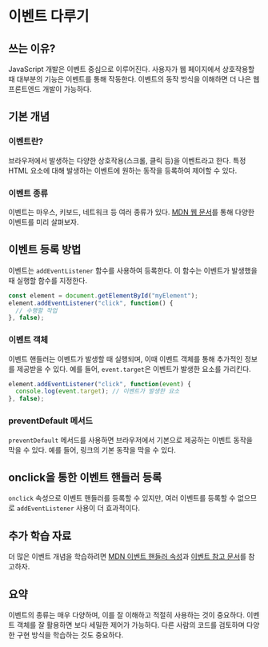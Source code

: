 
# 이벤트 다루기

## 쓰는 이유?

JavaScript 개발은 이벤트 중심으로 이루어진다. 사용자가 웹 페이지에서 상호작용할 때 대부분의 기능은 이벤트를 통해 작동한다. 이벤트의 동작 방식을 이해하면 더 나은 웹 프론트엔드 개발이 가능하다.

## 기본 개념

### 이벤트란?

브라우저에서 발생하는 다양한 상호작용(스크롤, 클릭 등)을 이벤트라고 한다. 특정 HTML 요소에 대해 발생하는 이벤트에 원하는 동작을 등록하여 제어할 수 있다.

### 이벤트 종류

이벤트는 마우스, 키보드, 네트워크 등 여러 종류가 있다. [MDN 웹 문서](https://developer.mozilla.org/en-US/docs/Web/Events)를 통해 다양한 이벤트를 미리 살펴보자.

## 이벤트 등록 방법

이벤트는 `addEventListener` 함수를 사용하여 등록한다. 이 함수는 이벤트가 발생했을 때 실행할 함수를 지정한다.

```javascript
const element = document.getElementById("myElement");
element.addEventListener("click", function() {
  // 수행할 작업
}, false);
```

### 이벤트 객체

이벤트 핸들러는 이벤트가 발생할 때 실행되며, 이때 이벤트 객체를 통해 추가적인 정보를 제공받을 수 있다. 예를 들어, `event.target`은 이벤트가 발생한 요소를 가리킨다.

```javascript
element.addEventListener("click", function(event) {
  console.log(event.target); // 이벤트가 발생한 요소
}, false);
```

### preventDefault 메서드

`preventDefault` 메서드를 사용하면 브라우저에서 기본으로 제공하는 이벤트 동작을 막을 수 있다. 예를 들어, 링크의 기본 동작을 막을 수 있다.

## onclick을 통한 이벤트 핸들러 등록

`onclick` 속성으로 이벤트 핸들러를 등록할 수 있지만, 여러 이벤트를 등록할 수 없으므로 `addEventListener` 사용이 더 효과적이다.

## 추가 학습 자료

더 많은 이벤트 개념을 학습하려면 [MDN 이벤트 핸들러 속성](https://developer.mozilla.org/en-US/docs/Learn/JavaScript/Building_blocks/Events#Event_handler_properties)과 [이벤트 참고 문서](https://developer.mozilla.org/en-US/docs/Web/Events)를 참고하자.

## 요약

이벤트의 종류는 매우 다양하며, 이를 잘 이해하고 적절히 사용하는 것이 중요하다. 이벤트 객체를 잘 활용하면 보다 세밀한 제어가 가능하다. 다른 사람의 코드를 검토하며 다양한 구현 방식을 학습하는 것도 중요하다.
